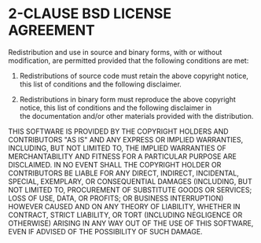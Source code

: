 2-CLAUSE BSD LICENSE AGREEMENT
===============================

Redistribution and use in source and binary forms, with or without 
modification, are permitted provided that the following conditions 
are met:

1. Redistributions of source code must retain the above copyright 
   notice, this list of conditions and the following disclaimer.

2. Redistributions in binary form must reproduce the above copyright 
   notice, this list of conditions and the following disclaimer in  
   the documentation and/or other materials provided with the 
   distribution.

THIS SOFTWARE IS PROVIDED BY THE COPYRIGHT HOLDERS AND CONTRIBUTORS 
"AS IS" AND ANY EXPRESS OR IMPLIED WARRANTIES, INCLUDING, BUT NOT 
LIMITED TO, THE IMPLIED WARRANTIES OF MERCHANTABILITY AND FITNESS 
FOR A PARTICULAR PURPOSE ARE DISCLAIMED. IN NO EVENT SHALL THE 
COPYRIGHT HOLDER OR CONTRIBUTORS BE LIABLE FOR ANY DIRECT, INDIRECT, 
INCIDENTAL, SPECIAL, EXEMPLARY, OR CONSEQUENTIAL DAMAGES (INCLUDING, 
BUT NOT LIMITED TO, PROCUREMENT OF SUBSTITUTE GOODS OR SERVICES; LOSS 
OF USE, DATA, OR PROFITS; OR BUSINESS INTERRUPTION) HOWEVER CAUSED 
AND ON ANY THEORY OF LIABILITY, WHETHER IN CONTRACT, STRICT LIABILITY, 
OR TORT (INCLUDING NEGLIGENCE OR OTHERWISE) ARISING IN ANY WAY OUT OF 
THE USE OF THIS SOFTWARE, EVEN IF ADVISED OF THE POSSIBILITY OF SUCH 
DAMAGE.